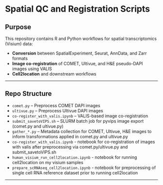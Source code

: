 
# Spatial QC and Registration Scripts

## Purpose
This repository contains R and Python workflows for spatial transcriptomics (Visium) data:
- **Conversion** between SpatialExperiment, Seurat, AnnData, and Zarr formats
- **Image co-registration** of COMET, Ultivue, and H&E pseudo-DAPI images using VALIS
- **Cell2location** and downstream workflows


---

## Repo Structure
- `comet.py` – Preprocess COMET DAPI images
- `ultivue.py` – Preprocess Ultivue DAPI images
- `co-register_with_valis.ipynb` – VALIS-based image co-registration
- `submit_savetoVIPS.sh` – SLURM batch job for pyvips image export (comet.py and ultivue.py)
- `gather_*.py` – Metadata collection for COMET, Ultivue, H&E images to inform transformations applied in comet.py and ultivue.py
- `co-register_with_valis.ipynb` - notebook for co-registration of images with valis after preprocessing via comet.py/ultivue.py and submit_savetoVIPS.sh
- `human_visium_run_cell2location.ipynb` - notebook for running cell2location on my visium samples
- `prepare_scRNAseq_cell2location.ipynb` - notebook for preprocessing of single cell RNA reference dataset prior to running cell2location
---




